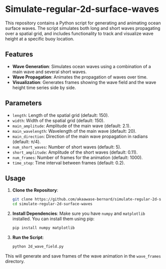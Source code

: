 # Simulate-regular-2d-surface-waves


This repository contains a Python script for generating and animating ocean surface waves. The script simulates both long and short waves propagating over a spatial grid, and includes functionality to track and visualize wave height at a specific buoy location.

## Features

- **Wave Generation**: Simulates ocean waves using a combination of a main wave and several short waves.
- **Wave Propagation**: Animates the propagation of waves over time.
- **Visualization**: Generates frames showing the wave field and the wave height time series side by side.

## Parameters

- `length`: Length of the spatial grid (default: 150).
- `width`: Width of the spatial grid (default: 150).
- `main_amplitude`: Amplitude of the main wave (default: 2.1).
- `main_wavelength`: Wavelength of the main wave (default: 20).
- `main_direction`: Direction of the main wave propagation in radians (default: π/4).
- `num_short_waves`: Number of short waves (default: 5).
- `short_amplitude`: Amplitude of the short waves (default: 0.11).
- `num_frames`: Number of frames for the animation (default: 1000).
- `time_step`: Time interval between frames (default: 0.2).

## Usage

1. **Clone the Repository**:
    ```bash
    git clone https://github.com/akaawase-bernard/simulate-regular-2d-surface-waves.git
    cd simulate-regular-2d-surface-waves
    ```

2. **Install Dependencies**:
    Make sure you have `numpy` and `matplotlib` installed. You can install them using pip:
    ```bash
    pip install numpy matplotlib
    ```

3. **Run the Script**:
    ```bash
    python 2d_wave_field.py
    ```

This will generate and save frames of the wave animation in the `wave_frames` directory.

